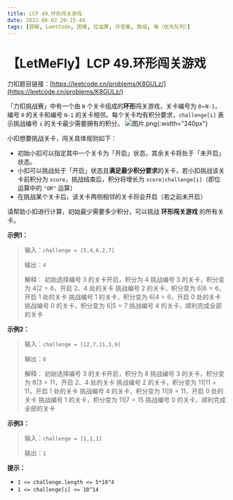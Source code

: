 ```yaml
---
title: LCP 49.环形闯关游戏
date: 2022-06-02 20-15-44
tags: [题解, LeetCode, 困难, 位运算, 并查集, 数组, 堆（优先队列）]
---
```


# 【LetMeFly】LCP 49.环形闯关游戏

力扣题目链接：[https://leetcode.cn/problems/K8GULz/](https://leetcode.cn/problems/K8GULz/)

「力扣挑战赛」中有一个由 `N` 个关卡组成的**环形**闯关游戏，关卡编号为 `0`~`N-1`，编号 `0` 的关卡和编号 `N-1` 的关卡相邻。每个关卡均有积分要求，`challenge[i]` 表示挑战编号 `i` 的关卡最少需要拥有的积分。
![图片.png](https://pic.leetcode-cn.com/1630392170-ucncVS-%E5%9B%BE%E7%89%87.png){:width="240px"}


小扣想要挑战关卡，闯关具体规则如下：

- 初始小扣可以指定其中一个关卡为「开启」状态，其余关卡将处于「未开启」状态。
- 小扣可以挑战处于「开启」状态且**满足最少积分要求**的关卡，若小扣挑战该关卡前积分为 `score`，挑战结束后，积分将增长为 `score|challenge[i]`（即位运算中的 `"OR"` 运算）
- 在挑战某个关卡后，该关卡两侧相邻的关卡将会开启（若之前未开启）

请帮助小扣进行计算，初始最少需要多少积分，可以挑战 **环形闯关游戏** 的所有关卡。

**示例1：**

> 输入：`challenge = [5,4,6,2,7]`
>
> 输出：`4`
> 
> 解释： 初始选择编号 3 的关卡开启，积分为 4
>挑战编号 3 的关卡，积分变为 $4 | 2 = 6$，开启 2、4 处的关卡
>挑战编号 2 的关卡，积分变为 $6 | 6 = 6$，开启 1 处的关卡
>挑战编号 1 的关卡，积分变为 $6 | 4 = 6$，开启 0 处的关卡
>挑战编号 0 的关卡，积分变为 $6 | 5 = 7$
>挑战编号 4 的关卡，顺利完成全部的关卡


**示例2：**

> 输入：`challenge = [12,7,11,3,9]`
>
> 输出：`8`
>
> 解释： 初始选择编号 3 的关卡开启，积分为 8
>挑战编号 3 的关卡，积分变为 $8 | 3 = 11$，开启 2、4 处的关卡
>挑战编号 2 的关卡，积分变为 $11 | 11 = 11$，开启 1 处的关卡
>挑战编号 4 的关卡，积分变为 $11 | 9 = 11$，开启 0 处的关卡
>挑战编号 1 的关卡，积分变为 $11 | 7 = 15$
>挑战编号 0 的关卡，顺利完成全部的关卡

**示例3：**

> 输入：`challenge = [1,1,1]`
>
> 输出：`1`

**提示：** 
- `1 <= challenge.length <= 5*10^4`
- `1 <= challenge[i] <= 10^14`

    